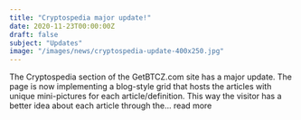 ```yaml
---
title: "Cryptospedia major update!"
date: 2020-11-23T00:00:00Z
draft: false
subject: "Updates"
image: "/images/news/cryptospedia-update-400x250.jpg"
---
```


The Cryptospedia section of the GetBTCZ.com site has a major update. The page is now implementing a blog-style grid that hosts the articles with unique mini-pictures for each article/definition. This way the visitor has a better idea about each article through the...
read more
